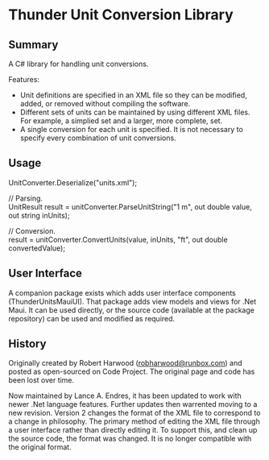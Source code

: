 # Thunder Unit Conversion Library
## Summary
A C# library for handling unit conversions.  

Features:
- Unit definitions are specified in an XML file so they can be modified, added, or removed without compiling the software.
- Different sets of units can be maintained by using different XML files.  For example, a simplied set and a larger, more complete, set.
- A single conversion for each unit is specified.  It is not necessary to specify every combination of unit conversions.

## Usage
UnitConverter.Deserialize("units.xml");

// Parsing.\
UnitResult result = unitConverter.ParseUnitString("1 m", out double value, out string inUnits);

// Conversion.\
result = unitConverter.ConvertUnits(value, inUnits, "ft", out double convertedValue);

## User Interface
A companion package exists which adds user interface components (ThunderUnitsMauiUI).  That package adds view models and views for .Net Maui.  It can be used directly, or the source code (available at the package repository) can be used and modified as required.

## History
Originally created by Robert Harwood (<robharwood@runbox.com>) and posted as open-sourced on Code Project.  The original page and code has been lost over time.

Now maintained by Lance A. Endres, it has been updated to work with newer .Net language features.  Further updates then warrented moving to a new revision.  Version 2 changes the format of the XML file to correspond to a change in philosophy.  The primary method of editing the XML file through a user interface rather than directly editing it.  To support this, and clean up the source code, the format was changed.  It is no longer compatible with the original format.